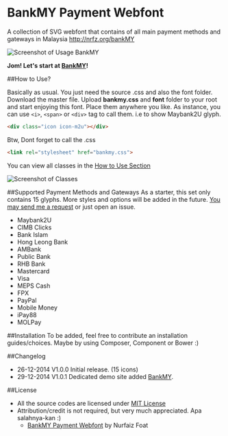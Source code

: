 BankMY Payment Webfont
======================

A collection of SVG webfont that contains of all main payment methods and gateways in Malaysia http://nrfz.org/bankMY

![Screenshot of Usage BankMY](http://nrfz.org/bankMY/icon-selections-15.png)

**Jom! Let's start at [BankMY](http://nrfz.org/bankMY)!**

##How to Use?

Basically as usual. You just need the source .css and also the font folder. Download the master file.
Upload **bankmy.css** and **font** folder to your root and start enjoying this font.
Place them anywhere you like. As instance, you can use `<i>`, `<span>` or `<div>` tag to call them. i.e to show Maybank2U glyph.

```html
<div class="icon icon-m2u"></div>
```

Btw, Dont forget to call the .css

```html
<link rel="stylesheet" href="bankmy.css">
```
You can view all classes in the [How to Use Section](http://nrfz.org/bankMY/#howto)

![Screenshot of Classes](http://nrfz.org/bankMY/icon-classes-15.png)

##Supported Payment Methods and Gateways
As a starter, this set only contains 15 glyphs.
More styles and options will be added in the future.
[You may send me a request](mailto:faiz@nrfz.org) or just open an issue.

* Maybank2U
* CIMB Clicks
* Bank Islam
* Hong Leong Bank
* AMBank
* Public Bank
* RHB Bank
* Mastercard
* Visa
* MEPS Cash
* FPX
* PayPal
* Mobile Money
* iPay88
* MOLPay

##Installation
To be added, feel free to contribute an installation guides/choices.
Maybe by using Composer, Component or Bower :)

##Changelog
- 26-12-2014 V1.0.0 Initial release. (15 icons)
- 29-12-2014 V1.0.1 Dedicated demo site added [BankMY](http://nrfz.org/bankMY).

##License
- All the source codes are licensed under [MIT License](http://opensource.org/licenses/mit-license.html)
- Attribution/credit is not required, but very much appreciated. Apa salahnya-kan :)
  - [BankMY Payment Webfont](http://nrfz.org/bankMY) by Nurfaiz Foat
